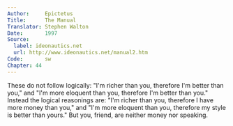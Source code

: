 ```yaml
---
Author:     Epictetus  
Title:      The Manual  
Translator: Stephen Walton  
Date:       1997  
Source:
  label: ideonautics.net
  url: http://www.ideonautics.net/manual2.htm
Code:       sw  
Chapter: 44
---
```


These do not follow logically: "I'm richer than you, therefore I'm better than
you," and "I'm more eloquent than you, therefore I'm better than you." Instead
the logical reasonings are: "I'm richer than you, therefore I have more money
than you," and "I'm more eloquent than you, therefore my style is better than
yours." But you, friend, are neither money nor speaking.


